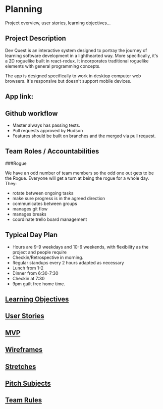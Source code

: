 Planning  
========
Project overview, user stories, learning objectives... 

Project Description
-------------------
Dev Quest is an interactive system designed to portray the journey of learning software development in a lighthearted way. More specifically, it's a 2D roguelike built in react-redux. It incorporates traditional roguelike elements with general programming concepts. 

The app is designed specifically to work in desktop computer web browsers. It's responsive but doesn't support mobile devices.

App link:
---------

Github workflow
---------------
* Master always has passing tests.
* Pull requests approved by Hudson
* Features should be built on branches and the merged via pull request.

Team Roles / Accountabilities
-----------------------------

###Rogue

We have an odd number of team members so the odd one out gets to be the Rogue. Everyone will get a turn at being the rogue for a whole day. They:

* rotate between ongoing tasks
* make sure progress is in the agreed direction
* communicates between groups
* manages git flow
* manages breaks
* coordinate trello board management

Typical Day Plan
----------------
* Hours are 9-9 weekdays and 10-6 weekends, with flexibility as the project and people require
* Checkin/Retrospective in morning.
* Regular standups every 2 hours adapted as necessary
* Lunch from 1-2
* Dinner from 6:30-7:30
* Checkin at 7:30
* 9pm guilt free home time.


[Learning Objectives](learningObjectives.md)
---------------------

[User Stories](userStories.md)
------------  
 
[MVP](MVP.md)
-----

[Wireframes](wireframes.md)
------------

[Stretches](stretches.md)
-----------

[Pitch Subjects](pitchSubjects.md)
----------------

[Team Rules](rules.md)
------------
